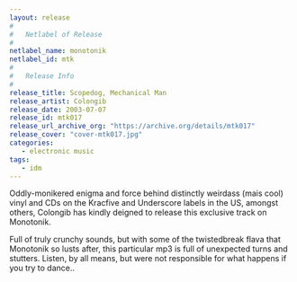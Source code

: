 ```yaml
---
layout: release
#
#   Netlabel of Release
#
netlabel_name: monotonik
netlabel_id: mtk
#
#   Release Info
#
release_title: Scopedog, Mechanical Man
release_artist: Colongib
release_date: 2003-07-07
release_id: mtk017
release_url_archive_org: "https://archive.org/details/mtk017"
release_cover: "cover-mtk017.jpg"
categories:
   - electronic music
tags:
   - idm
---
```

Oddly-monikered enigma and force behind distinctly weirdass (mais cool) vinyl and CDs on the Kracfive and Underscore labels in the US, amongst others, Colongib has kindly deigned to release this exclusive track on Monotonik.

Full of truly crunchy sounds, but with some of the twistedbreak flava that Monotonik so lusts after, this particular mp3 is full of unexpected turns and stutters. Listen, by all means, but were not responsible for what happens if you try to dance..
